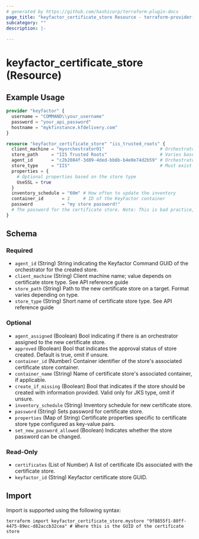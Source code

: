 ```yaml
---
# generated by https://github.com/hashicorp/terraform-plugin-docs
page_title: "keyfactor_certificate_store Resource - terraform-provider-keyfactor"
subcategory: ""
description: |-
  
---
```


# keyfactor_certificate_store (Resource)



## Example Usage

```terraform
provider "keyfactor" {
  username = "COMMAND\\your_username"
  password = "your_api_password"
  hostname = "mykfinstance.kfdelivery.com"
}

resource "keyfactor_certificate_store" "iis_trusted_roots" {
  client_machine = "myorchestrator01"                     # Orchestrator client name
  store_path     = "IIS Trusted Roots"                    # Varies based on store type
  agent_id       = "c2b2084f-3d89-4ded-bb8b-b4e0e74d2b59" # Orchestrator GUID
  store_type     = "IIS"                                  # Must exist in KeyFactor
  properties = {
    # Optional properties based on the store type
    UseSSL = true
  }
  inventory_schedule = "60m" # How often to update the inventory
  container_id       = 2     # ID of the KeyFactor container
  password           = "my store password!"
  # The password for the certificate store. Note: This is bad practice, use TF_VAR_<variable_name> instead.
}
```

<!-- schema generated by tfplugindocs -->
## Schema

### Required

- `agent_id` (String) String indicating the Keyfactor Command GUID of the orchestrator for the created store.
- `client_machine` (String) Client machine name; value depends on certificate store type. See API reference guide
- `store_path` (String) Path to the new certificate store on a target. Format varies depending on type.
- `store_type` (String) Short name of certificate store type. See API reference guide

### Optional

- `agent_assigned` (Boolean) Bool indicating if there is an orchestrator assigned to the new certificate store.
- `approved` (Boolean) Bool that indicates the approval status of store created. Default is true, omit if unsure.
- `container_id` (Number) Container identifier of the store's associated certificate store container.
- `container_name` (String) Name of certificate store's associated container, if applicable.
- `create_if_missing` (Boolean) Bool that indicates if the store should be created with information provided. Valid only for JKS type, omit if unsure.
- `inventory_schedule` (String) Inventory schedule for new certificate store.
- `password` (String) Sets password for certificate store.
- `properties` (Map of String) Certificate properties specific to certificate store type configured as key-value pairs.
- `set_new_password_allowed` (Boolean) Indicates whether the store password can be changed.

### Read-Only

- `certificates` (List of Number) A list of certificate IDs associated with the certificate store.
- `keyfactor_id` (String) Keyfactor certificate store GUID.

## Import

Import is supported using the following syntax:

```shell
terraform import keyfactor_certificate_store.mystore "9f8855f1-80ff-4475-89ec-d82accb32cea" # Where this is the GUID of the certificate store
```

